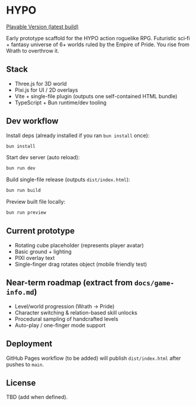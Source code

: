 # HYPO

[Playable Version (latest build)](https://elumixor.github.io/hypo/)

Early prototype scaffold for the HYPO action roguelike RPG. Futuristic sci‑fi + fantasy universe of 6+ worlds ruled by the Empire of Pride. You rise from Wrath to overthrow it.

## Stack

- Three.js for 3D world
- Pixi.js for UI / 2D overlays
- Vite + single-file plugin (outputs one self-contained HTML bundle)
- TypeScript + Bun runtime/dev tooling

## Dev workflow

Install deps (already installed if you ran `bun install` once):

```bash
bun install
```

Start dev server (auto reload):

```bash
bun run dev
```

Build single-file release (outputs `dist/index.html`):

```bash
bun run build
```

Preview built file locally:

```bash
bun run preview
```

## Current prototype

- Rotating cube placeholder (represents player avatar)
- Basic ground + lighting
- PIXI overlay text
- Single-finger drag rotates object (mobile friendly test)

## Near-term roadmap (extract from `docs/game-info.md`)

- Level/world progression (Wrath → Pride)
- Character switching & relation-based skill unlocks
- Procedural sampling of handcrafted levels
- Auto-play / one-finger mode support

## Deployment

GitHub Pages workflow (to be added) will publish `dist/index.html` after pushes to `main`.

## License

TBD (add when defined).
